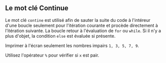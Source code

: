 ## Le mot clé Continue

Le mot clé `contine` est utilisé afin de sauter la suite du code à l'intéreur d'une boucle seulement
pour l'itération courante et procède directement à l'itération suivante. La boucle retour à l'évaluation 
de `for` ou `while`. Si il n'y a plus d'objet, la condition `else` est évaluée si présente.

Imprimer à l'écran seulement les nombres impairs `1, 3, 5, 7, 9`.

<div class='hint'>Utilisez l'opérateur <code>%</code> pour vérifier si  <code>x</code> est pair.</div>
